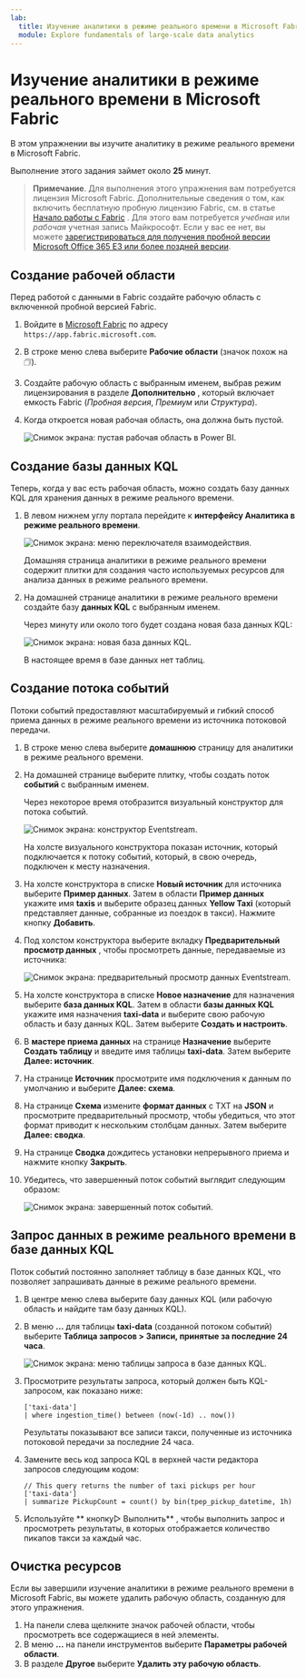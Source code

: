 ```yaml
---
lab:
  title: Изучение аналитики в режиме реального времени в Microsoft Fabric
  module: Explore fundamentals of large-scale data analytics
---
```


# Изучение аналитики в режиме реального времени в Microsoft Fabric

В этом упражнении вы изучите аналитику в режиме реального времени в Microsoft Fabric.

Выполнение этого задания займет около **25** минут.

> **Примечание**. Для выполнения этого упражнения вам потребуется лицензия Microsoft Fabric. Дополнительные сведения о том, как включить бесплатную пробную лицензию Fabric, см. в статье [Начало работы с Fabric](https://learn.microsoft.com/fabric/get-started/fabric-trial) . Для этого вам потребуется *учебная* или *рабочая* учетная запись Майкрософт. Если у вас ее нет, вы можете [зарегистрироваться для получения пробной версии Microsoft Office 365 E3 или более поздней версии](https://www.microsoft.com/microsoft-365/business/compare-more-office-365-for-business-plans).

## Создание рабочей области

Перед работой с данными в Fabric создайте рабочую область с включенной пробной версией Fabric.

1. Войдите в [Microsoft Fabric](https://app.fabric.microsoft.com) по адресу `https://app.fabric.microsoft.com`.
2. В строке меню слева выберите **Рабочие области** (значок похож на &#128455;).
3. Создайте рабочую область с выбранным именем, выбрав режим лицензирования в разделе **Дополнительно** , который включает емкость Fabric (*Пробная версия*, *Премиум* или *Структура*).
4. Когда откроется новая рабочая область, она должна быть пустой.

    ![Снимок экрана: пустая рабочая область в Power BI.](./Images/new-workspace.png)

## Создание базы данных KQL

Теперь, когда у вас есть рабочая область, можно создать базу данных KQL для хранения данных в режиме реального времени.

1. В левом нижнем углу портала перейдите к **интерфейсу Аналитика в режиме реального времени**.

    ![Снимок экрана: меню переключателя взаимодействия.](./images/fabric-real-time.png)

    Домашняя страница аналитики в режиме реального времени содержит плитки для создания часто используемых ресурсов для анализа данных в режиме реального времени.

2. На домашней странице аналитики в режиме реального времени создайте базу **данных KQL** с выбранным именем.

    Через минуту или около того будет создана новая база данных KQL:

    ![Снимок экрана: новая база данных KQL.](./Images/kql-database.png)

    В настоящее время в базе данных нет таблиц.

## Создание потока событий

Потоки событий предоставляют масштабируемый и гибкий способ приема данных в режиме реального времени из источника потоковой передачи.

1. В строке меню слева выберите **домашнюю** страницу для аналитики в режиме реального времени.
1. На домашней странице выберите плитку, чтобы создать поток **событий** с выбранным именем.

    Через некоторое время отобразится визуальный конструктор для потока событий.

    ![Снимок экрана: конструктор Eventstream.](./Images/eventstream-designer.png)

    На холсте визуального конструктора показан источник, который подключается к потоку событий, который, в свою очередь, подключен к месту назначения.

1. На холсте конструктора в списке **Новый источник** для источника выберите **Пример данных**. Затем в области **Пример данных** укажите имя **taxis** и выберите образец данных **Yellow Taxi** (который представляет данные, собранные из поездок в такси). Нажмите кнопку **Добавить**.
1. Под холстом конструктора выберите вкладку **Предварительный просмотр данных** , чтобы просмотреть данные, передаваемые из источника:

    ![Снимок экрана: предварительный просмотр данных Eventstream.](./Images/eventstream-preview.png)

1. На холсте конструктора в списке **Новое назначение** для назначения выберите **база данных KQL**. Затем в области **базы данных KQL** укажите имя назначения **taxi-data** и выберите свою рабочую область и базу данных KQL. Затем выберите **Создать и настроить**.
1. В **мастере приема данных** на странице **Назначение** выберите **Создать таблицу** и введите имя таблицы **taxi-data**. Затем выберите **Далее: источник**.
1. На странице **Источник** просмотрите имя подключения к данным по умолчанию и выберите **Далее: схема**.
1. На странице **Схема** измените **формат данных** с TXT на **JSON** и просмотрите предварительный просмотр, чтобы убедиться, что этот формат приводит к нескольким столбцам данных. Затем выберите **Далее: сводка**.
1. На странице **Сводка** дождитесь установки непрерывного приема и нажмите кнопку **Закрыть**.
1. Убедитесь, что завершенный поток событий выглядит следующим образом:

    ![Снимок экрана: завершенный поток событий.](./Images/complete-eventstream.png)

## Запрос данных в режиме реального времени в базе данных KQL

Поток событий постоянно заполняет таблицу в базе данных KQL, что позволяет запрашивать данные в режиме реального времени.

1. В центре меню слева выберите базу данных KQL (или рабочую область и найдите там базу данных KQL).
1. В меню **...** для таблицы **taxi-data** (созданной потоком событий) выберите **Таблица запросов > Записи, принятые за последние 24 часа**.

    ![Снимок экрана: меню таблицы запроса в базе данных KQL.](./Images/kql-query.png)

1. Просмотрите результаты запроса, который должен быть KQL-запросом, как показано ниже:

    ```kql
    ['taxi-data']
    | where ingestion_time() between (now(-1d) .. now())
    ```

    Результаты показывают все записи такси, полученные из источника потоковой передачи за последние 24 часа.

1. Замените весь код запроса KQL в верхней части редактора запросов следующим кодом:

    ```kql
    // This query returns the number of taxi pickups per hour
    ['taxi-data']
    | summarize PickupCount = count() by bin(tpep_pickup_datetime, 1h)
    ```

1. Используйте ** кнопку&#9655; Выполнить** , чтобы выполнить запрос и просмотреть результаты, в которых отображается количество пикапов такси за каждый час.
 
## Очистка ресурсов

Если вы завершили изучение аналитики в режиме реального времени в Microsoft Fabric, вы можете удалить рабочую область, созданную для этого упражнения.

1. На панели слева щелкните значок рабочей области, чтобы просмотреть все содержащиеся в ней элементы.
2. В меню **...** на панели инструментов выберите **Параметры рабочей области**.
3. В разделе **Другое** выберите **Удалить эту рабочую область**.
